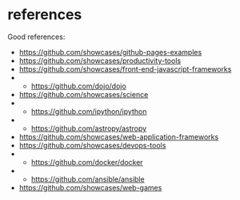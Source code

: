 # references

Good references:
* https://github.com/showcases/github-pages-examples
* https://github.com/showcases/productivity-tools
* https://github.com/showcases/front-end-javascript-frameworks
* * https://github.com/dojo/dojo
* https://github.com/showcases/science
* * https://github.com/ipython/ipython
* * https://github.com/astropy/astropy
* https://github.com/showcases/web-application-frameworks
* https://github.com/showcases/devops-tools
* * https://github.com/docker/docker
* * https://github.com/ansible/ansible
* https://github.com/showcases/web-games
